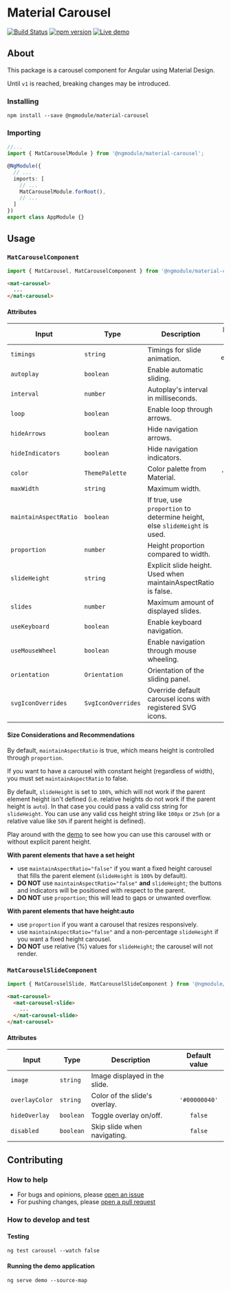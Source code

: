 # Material Carousel
[![Build Status](https://travis-ci.org/gbrlsnchs/material2-carousel.svg?branch=master)](https://travis-ci.org/gbrlsnchs/material2-carousel)
[![npm version](https://badge.fury.io/js/%40ngmodule%2Fmaterial-carousel.svg)](https://badge.fury.io/js/%40ngmodule%2Fmaterial-carousel)
[![Live demo](https://img.shields.io/badge/demo-blue.svg)](https://gbrlsnchs.github.io/material2-carousel/)

## About
This package is a carousel component for Angular using Material Design.

Until `v1` is reached, breaking changes may be introduced.

### Installing
`npm install --save @ngmodule/material-carousel`

### Importing
```typescript
//...
import { MatCarouselModule } from '@ngmodule/material-carousel';

@NgModule({
  // ...
  imports: [
    // ...
    MatCarouselModule.forRoot(),
    // ...
  ]
})
export class AppModule {}
```

## Usage
### `MatCarouselComponent`
```typescript
import { MatCarousel, MatCarouselComponent } from '@ngmodule/material-carousel';
```
```html
<mat-carousel>
  ...
</mat-carousel>
```
#### Attributes
| Input                 |  Type              | Description                                                                | Default value     |
| --------------------- | ------------------ | -------------------------------------------------------------------------- | :---------------: |
| `timings`             | `string`           | Timings for slide animation.                                               | `'250ms ease-in'` |
| `autoplay`            | `boolean`          | Enable automatic sliding.                                                  | `true`            |
| `interval`            | `number`           | Autoplay's interval in milliseconds.                                       | `5000`            |
| `loop`                | `boolean`          | Enable loop through arrows.                                                | `true`            |
| `hideArrows`          | `boolean`          | Hide navigation arrows.                                                    | `false`           |
| `hideIndicators`      | `boolean`          | Hide navigation indicators.                                                | `false`           |
| `color`               | `ThemePalette`     | Color palette from Material.                                               | `'accent'`        |
| `maxWidth`            | `string`           | Maximum width.                                                             | `'auto'`          |
| `maintainAspectRatio` | `boolean`          | If true, use `proportion` to determine height, else `slideHeight` is used. | `true`            |
| `proportion`          | `number`           | Height proportion compared to width.                                       | `25`              |
| `slideHeight`         | `string`           | Explicit slide height. Used when maintainAspectRatio is false.             | `'100%'`          |
| `slides`              | `number`           | Maximum amount of displayed slides.                                        |                   |
| `useKeyboard`         | `boolean`          | Enable keyboard navigation.                                                | `true`            |
| `useMouseWheel`       | `boolean`          | Enable navigation through mouse wheeling.                                  | `false`           |
| `orientation`         | `Orientation`      | Orientation of the sliding panel.                                          | `'ltr'`           |
| `svgIconOverrides`    | `SvgIconOverrides` | Override default carousel icons with registered SVG icons.                 |                   |

#### Size Considerations and Recommendations
By default, `maintainAspectRatio` is true, which means height is controlled through `proportion`.

If you want to have a carousel with constant height (regardless of width), you must set `maintainAspectRatio` to false.

By default, `slideHeight` is set to `100%`, which will not work if the parent element height isn't defined (i.e. relative heights do not work if the parent height is `auto`). In that case you could pass a valid css string for `slideHeight`. You can use any valid css height string like `100px` or `25vh` (or a relative value like `50%` if parent height is defined).

Play around with the [demo](https://gbrlsnchs.github.io/material2-carousel/) to see how you can use this carousel with or without explicit parent height.


**With parent elements that have a set height**
* use `maintainAspectRatio="false"` if you want a fixed height carousel that fills the parent element (`slideHeight` is `100%` by default).
* **DO NOT** use `maintainAspectRatio="false"` **and** `slideHeight`; the buttons and indicators will be positioned with respect to the parent.
* **DO NOT** use `proportion`; this will lead to gaps or unwanted overflow.

**With parent elements that have height:auto**
* use `proportion` if you want a carousel that resizes responsively.
* use `maintainAspectRatio="false"` and a non-percentage `slideHeight` if you want a fixed height carousel.
* **DO NOT** use relative (%) values for `slideHeight`; the carousel will not render.

### `MatCarouselSlideComponent`
```typescript
import { MatCarouselSlide, MatCarouselSlideComponent } from '@ngmodule/material-carousel';
```
```html
<mat-carousel>
  <mat-carousel-slide>
    ...
  </mat-carousel-slide>
</mat-carousel>
```
#### Attributes
| Input          | Type      | Description                   | Default value |
| -------------- | --------- | ----------------------------- | :-----------: |
| `image`        | `string`  | Image displayed in the slide. |               |
| `overlayColor` | `string`  | Color of the slide's overlay. | `'#00000040'` |
| `hideOverlay`  | `boolean` | Toggle overlay on/off.        | `false`       |
| `disabled`     | `boolean` | Skip slide when navigating.   | `false`       |

## Contributing
### How to help
- For bugs and opinions, please [open an issue](https://github.com/gbrlsnchs/material2-carousel/issues/new)
- For pushing changes, please [open a pull request](https://github.com/gbrlsnchs/material2-carousel/compare)

### How to develop and test
#### Testing
`ng test carousel --watch false`
#### Running the demo application
`ng serve demo --source-map`
